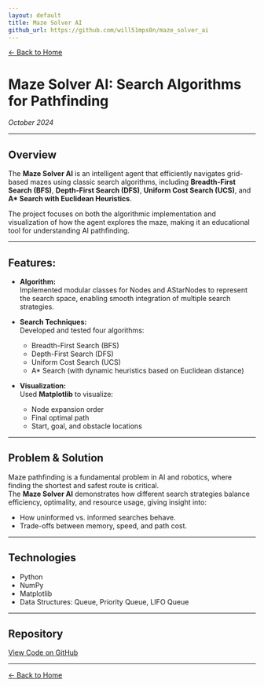 ```yaml
---
layout: default
title: Maze Solver AI
github_url: https://github.com/will51mps0n/maze_solver_ai
---
```


[← Back to Home](../index.html)

# Maze Solver AI: Search Algorithms for Pathfinding  
*October 2024*

---

## Overview

The **Maze Solver AI** is an intelligent agent that efficiently navigates grid-based mazes using classic search algorithms, including **Breadth-First Search (BFS)**, **Depth-First Search (DFS)**, **Uniform Cost Search (UCS)**, and **A\* Search with Euclidean Heuristics**.  

The project focuses on both the algorithmic implementation and visualization of how the agent explores the maze, making it an educational tool for understanding AI pathfinding.

---

## Features:
- **Algorithm:**  
  Implemented modular classes for Nodes and AStarNodes to represent the search space, enabling smooth integration of multiple search strategies.

- **Search Techniques:**  
  Developed and tested four algorithms:
  - Breadth-First Search (BFS)
  - Depth-First Search (DFS)
  - Uniform Cost Search (UCS)
  - A\* Search (with dynamic heuristics based on Euclidean distance)

- **Visualization:**  
  Used **Matplotlib** to visualize:
  - Node expansion order
  - Final optimal path
  - Start, goal, and obstacle locations

---

## Problem & Solution

Maze pathfinding is a fundamental problem in AI and robotics, where finding the shortest and safest route is critical.  
The **Maze Solver AI** demonstrates how different search strategies balance efficiency, optimality, and resource usage, giving insight into:

- How uninformed vs. informed searches behave.
- Trade-offs between memory, speed, and path cost.

---

## Technologies
- Python
- NumPy
- Matplotlib
- Data Structures: Queue, Priority Queue, LIFO Queue

---

## Repository
[View Code on GitHub](https://github.com/will51mps0n/maze_solver_ai)

---

[← Back to Home](../index.html)